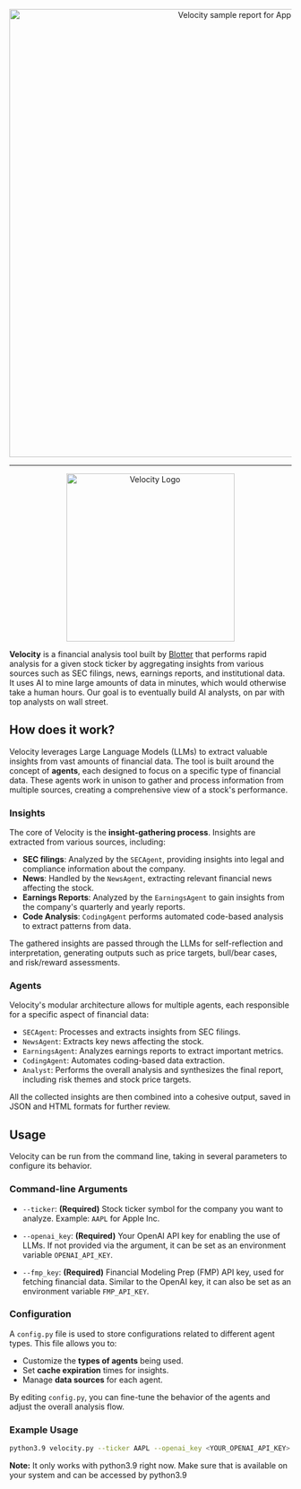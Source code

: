 <p align="center">
    <img src="https://blotter.fyi/static/assets/images/apple-report.png" width="800" alt="Velocity sample report for Apple">
</p>

------

<p align="center">
  <img src="https://blotter.fyi/static/assets/images/velocity-logo.png" alt="Velocity Logo" width="300">
</p>

**Velocity** is a financial analysis tool built by [Blotter](https://blotter.fyi) that performs rapid analysis for a given stock ticker by aggregating insights from various sources such as SEC filings, news, earnings reports, and institutional data. It uses AI to mine large amounts of data in minutes, which would otherwise take a human hours. Our goal is to eventually build AI analysts, on par with top analysts on wall street.

## How does it work?

Velocity leverages Large Language Models (LLMs) to extract valuable insights from vast amounts of financial data. The tool is built around the concept of **agents**, each designed to focus on a specific type of financial data. These agents work in unison to gather and process information from multiple sources, creating a comprehensive view of a stock's performance.

### Insights

The core of Velocity is the **insight-gathering process**. Insights are extracted from various sources, including:

- **SEC filings**: Analyzed by the `SECAgent`, providing insights into legal and compliance information about the company.
- **News**: Handled by the `NewsAgent`, extracting relevant financial news affecting the stock.
- **Earnings Reports**: Analyzed by the `EarningsAgent` to gain insights from the company's quarterly and yearly reports.
- **Code Analysis**: `CodingAgent` performs automated code-based analysis to extract patterns from data.

The gathered insights are passed through the LLMs for self-reflection and interpretation, generating outputs such as price targets, bull/bear cases, and risk/reward assessments.

### Agents

Velocity's modular architecture allows for multiple agents, each responsible for a specific aspect of financial data:

- `SECAgent`: Processes and extracts insights from SEC filings.
- `NewsAgent`: Extracts key news affecting the stock.
- `EarningsAgent`: Analyzes earnings reports to extract important metrics.
- `CodingAgent`: Automates coding-based data extraction.
- `Analyst`: Performs the overall analysis and synthesizes the final report, including risk themes and stock price targets.

All the collected insights are then combined into a cohesive output, saved in JSON and HTML formats for further review.

## Usage

Velocity can be run from the command line, taking in several parameters to configure its behavior.

### Command-line Arguments

- `--ticker`: **(Required)** Stock ticker symbol for the company you want to analyze. Example: `AAPL` for Apple Inc.
  
- `--openai_key`: **(Required)** Your OpenAI API key for enabling the use of LLMs. If not provided via the argument, it can be set as an environment variable `OPENAI_API_KEY`.

- `--fmp_key`: **(Required)** Financial Modeling Prep (FMP) API key, used for fetching financial data. Similar to the OpenAI key, it can also be set as an environment variable `FMP_API_KEY`.

### Configuration

A `config.py` file is used to store configurations related to different agent types. This file allows you to:

- Customize the **types of agents** being used.
- Set **cache expiration** times for insights.
- Manage **data sources** for each agent.

By editing `config.py`, you can fine-tune the behavior of the agents and adjust the overall analysis flow.

### Example Usage

```bash
python3.9 velocity.py --ticker AAPL --openai_key <YOUR_OPENAI_API_KEY> --fmp_key <YOUR_FMP_API_KEY>
```

**Note:** It only works with python3.9 right now. Make sure that is available on your system and can be accessed by python3.9
